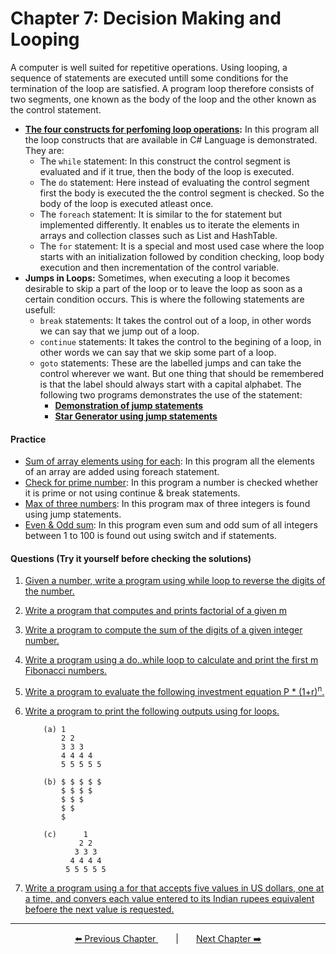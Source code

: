 # Chapter 7: Decision Making and Looping

A computer is well suited for repetitive operations. Using looping, a sequence of statements are executed untill some conditions for the termination of the loop are satisfied. A program loop therefore consists of two segments, one known as the body of the loop and the other known as the control statement.

<!--TODO Flowchart -->

- **[The four constructs for perfoming loop operations](./Practice/Program1.cs):** In this program all the loop constructs that are available in C# Language is demonstrated. They are:
    - The `while` statement: In this construct the control segment is evaluated and if it true, then the body of the loop is executed.
    - The `do` statement: Here instead of evaluating the control segment first the body is executed the the control segment is checked. So the body of the loop is executed atleast once.
    - The `foreach` statement: It is similar to the for statement but implemented differently. It enables us to iterate the elements in arrays and collection classes such as List and HashTable.
    - The `for` statement: It is a special and most used case where the loop starts with an initialization followed by condition checking, loop body execution and then incrementation of the control variable.
- **Jumps in Loops:** Sometimes, when executing a loop it becomes desirable to skip a part of the loop or to leave the loop as soon as a certain condition occurs. This is where the following statements are usefull:
    - `break` statements: It takes the control out of a loop, in other words we can say that we jump out of a loop.
    - `continue` statements: It takes the control to the begining of a loop, in other words we can say that we skip some part of a loop.
    - `goto` statements: These are the labelled jumps and can take the control wherever we want. But one thing that should be remembered is that the label should always start with a capital alphabet. The following two programs demonstrates the use of the statement:
        - **[Demonstration of jump statements](./Practice/Program2.cs)**
        - **[Star Generator using jump statements](./Practice/Program3.cs)**

#### **Practice**
- [Sum of array elements using for each](./Practice/Program4.cs): In this program all the elements of an array are added using foreach statement.
- [Check for prime number](./Practice/Program5.cs): In this program a number is checked whether it is prime or not using continue & break statements.
- [Max of three numbers](./Practice/Program6.cs): In this program max of three integers is found using jump statements.
- [Even & Odd sum](./Practice/Program7.cs): In this program even sum and odd sum of all integers between 1 to 100 is found out using switch and if statements.


#### **Questions (Try it yourself before checking the solutions)**
1. [Given a number, write a program using while loop to reverse the digits of the number.](./Exercise/7_1.cs)
2. [Write a program that computes and prints factorial of a given m](./Exercise/7_2.cs)
3. [Write a program to compute the sum of the digits of a given integer number.](./Exercise/7_3.cs)
4. [Write a program using a do..while loop to calculate and print the first m Fibonacci numbers.](./Exercise/7_4.cs)
5. [Write a program to evaluate the following investment equation P * (1+r)<sup>n</sup>.](./Exercise/7_5.cs)
6. [Write a program to print the following outputs using for loops.](./Exercise/7_6_a.cs)
    ```console
        (a) 1
            2 2
            3 3 3
            4 4 4 4
            5 5 5 5 5

        (b) $ $ $ $ $
            $ $ $ $
            $ $ $
            $ $
            $

        (c)      1
                2 2
               3 3 3
              4 4 4 4
             5 5 5 5 5
     ```

7. [Write a program using a for that accepts five values in US dollars, one at a time, and convers each value entered to its Indian rupees equivalent befoere the next value is requested.](./Exercise/7_7.cs)
---
<!-- Pagination -->
<p align="center"><a href="../Chapter_6/">⬅️ Previous Chapter </a>&emsp;&emsp;|&emsp;&emsp;<a  href="../Chapter_8/">Next Chapter ➡️</a></p>

